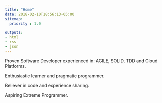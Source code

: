 ```yaml
---
title: "Home"
date: 2018-02-10T18:56:13-05:00
sitemap:
  priority : 1.0

outputs:
- html
- rss
- json
---
```


Proven Software Developer experienced in: AGILE, SOLID, TDD and Cloud Platforms.

Enthusiastic learner and pragmatic programmer. 

Believer in code and experience sharing. 

Aspiring Extreme Programmer. 
